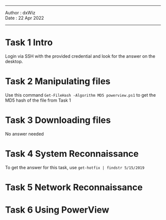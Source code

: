 ***

Author : dxWiz   
Date : 22 Apr 2022

***


# Task 1 Intro

Login via SSH with the provided credential and look for the answer on the desktop.

# Task 2 Manipulating files

Use this command `Get-FileHash -Algorithm MD5 powerview.ps1` to get the MD5 hash of the file from Task 1

# Task 3 Downloading files

No answer needed 

# Task 4 System Reconnaissance

To get the answer for this task, use `get-hotfix | findstr 5/15/2019`

# Task 5 Network Reconnaissance
# Task 6 Using PowerView 

